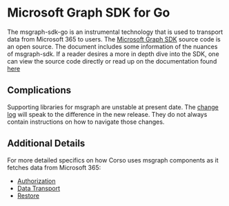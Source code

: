 # Microsoft Graph SDK for Go

The msgraph-sdk-go is an instrumental technology that is used to transport data
from Microsoft 365 to users. The [Microsoft Graph
SDK](https://github.com/microsoftgraph/msgraph-sdk-go) source code is an open
source. The document includes some information of the nuances of msgraph-sdk.
If a reader desires a more in depth dive into the SDK, one can view the source
code directly or read up on the documentation found
[here](https://docs.microsoft.com/en-us/graph/sdks/sdks-overview)

## Complications

Supporting libraries for msgraph are unstable at present date. The [change
log](https://github.com/microsoftgraph/msgraph-sdk-go/blob/main/CHANGELOG.md)
will speak to the difference in the new release. They do not always contain
instructions on how to navigate those changes.

## Additional Details
For more detailed specifics on how Corso uses msgraph components as it fetches
data from Microsoft 365:
- [Authorization](msgraphAuth.md)
- [Data Transport](msgraphTransport.md)
- [Restore](msgraphRestore.md)

